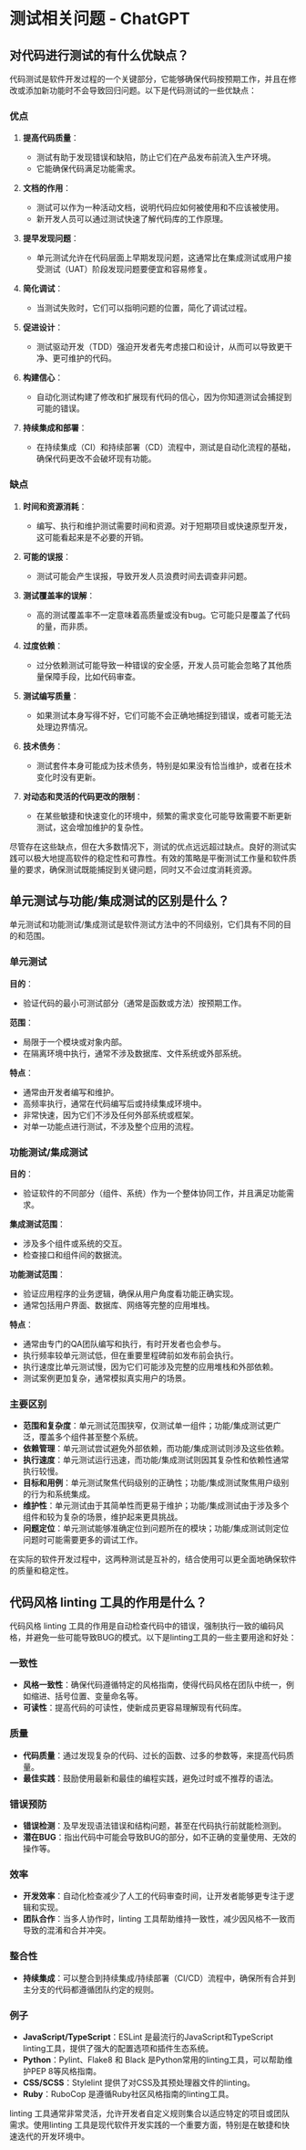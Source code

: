 # 测试相关问题 - ChatGPT

## 对代码进行测试的有什么优缺点？

代码测试是软件开发过程的一个关键部分，它能够确保代码按预期工作，并且在修改或添加新功能时不会导致回归问题。以下是代码测试的一些优缺点：

### 优点

1. **提高代码质量**：
   - 测试有助于发现错误和缺陷，防止它们在产品发布前流入生产环境。
   - 它能确保代码满足功能需求。

2. **文档的作用**：
   - 测试可以作为一种活动文档，说明代码应如何被使用和不应该被使用。
   - 新开发人员可以通过测试快速了解代码库的工作原理。

3. **提早发现问题**：
   - 单元测试允许在代码层面上早期发现问题，这通常比在集成测试或用户接受测试（UAT）阶段发现问题要便宜和容易修复。

4. **简化调试**：
   - 当测试失败时，它们可以指明问题的位置，简化了调试过程。

5. **促进设计**：
   - 测试驱动开发（TDD）强迫开发者先考虑接口和设计，从而可以导致更干净、更可维护的代码。

6. **构建信心**：
   - 自动化测试构建了修改和扩展现有代码的信心，因为你知道测试会捕捉到可能的错误。

7. **持续集成和部署**：
   - 在持续集成（CI）和持续部署（CD）流程中，测试是自动化流程的基础，确保代码更改不会破坏现有功能。

### 缺点

1. **时间和资源消耗**：
   - 编写、执行和维护测试需要时间和资源。对于短期项目或快速原型开发，这可能看起来是不必要的开销。

2. **可能的误报**：
   - 测试可能会产生误报，导致开发人员浪费时间去调查非问题。

3. **测试覆盖率的误解**：
   - 高的测试覆盖率不一定意味着高质量或没有bug。它可能只是覆盖了代码的量，而非质。

4. **过度依赖**：
   - 过分依赖测试可能导致一种错误的安全感，开发人员可能会忽略了其他质量保障手段，比如代码审查。

5. **测试编写质量**：
   - 如果测试本身写得不好，它们可能不会正确地捕捉到错误，或者可能无法处理边界情况。

6. **技术债务**：
   - 测试套件本身可能成为技术债务，特别是如果没有恰当维护，或者在技术变化时没有更新。

7. **对动态和灵活的代码更改的限制**：
   - 在某些敏捷和快速变化的环境中，频繁的需求变化可能导致需要不断更新测试，这会增加维护的复杂性。

尽管存在这些缺点，但在大多数情况下，测试的优点远远超过缺点。良好的测试实践可以极大地提高软件的稳定性和可靠性。有效的策略是平衡测试工作量和软件质量的要求，确保测试既能捕捉到关键问题，同时又不会过度消耗资源。

## 单元测试与功能/集成测试的区别是什么？

单元测试和功能测试/集成测试是软件测试方法中的不同级别，它们具有不同的目的和范围。

### 单元测试

**目的**：

- 验证代码的最小可测试部分（通常是函数或方法）按预期工作。

**范围**：

- 局限于一个模块或对象内部。
- 在隔离环境中执行，通常不涉及数据库、文件系统或外部系统。

**特点**：

- 通常由开发者编写和维护。
- 高频率执行，通常在代码编写后或持续集成环境中。
- 非常快速，因为它们不涉及任何外部系统或框架。
- 对单一功能点进行测试，不涉及整个应用的流程。

### 功能测试/集成测试

**目的**：

- 验证软件的不同部分（组件、系统）作为一个整体协同工作，并且满足功能需求。

**集成测试范围**：

- 涉及多个组件或系统的交互。
- 检查接口和组件间的数据流。

**功能测试范围**：

- 验证应用程序的业务逻辑，确保从用户角度看功能正确实现。
- 通常包括用户界面、数据库、网络等完整的应用堆栈。

**特点**：

- 通常由专门的QA团队编写和执行，有时开发者也会参与。
- 执行频率较单元测试低，但在重要里程碑前如发布前会执行。
- 执行速度比单元测试慢，因为它们可能涉及完整的应用堆栈和外部依赖。
- 测试案例更加复杂，通常模拟真实用户的场景。

### 主要区别

- **范围和复杂度**：单元测试范围狭窄，仅测试单一组件；功能/集成测试更广泛，覆盖多个组件甚至整个系统。
- **依赖管理**：单元测试尝试避免外部依赖，而功能/集成测试则涉及这些依赖。
- **执行速度**：单元测试运行迅速，而功能/集成测试则因其复杂性和依赖性通常执行较慢。
- **目标和用例**：单元测试聚焦代码级别的正确性；功能/集成测试聚焦用户级别的行为和系统集成。
- **维护性**：单元测试由于其简单性而更易于维护；功能/集成测试由于涉及多个组件和较为复杂的场景，维护起来更具挑战。
- **问题定位**：单元测试能够准确定位到问题所在的模块；功能/集成测试则定位问题时可能需要更多的调试工作。

在实际的软件开发过程中，这两种测试是互补的，结合使用可以更全面地确保软件的质量和稳定性。

## 代码风格 linting 工具的作用是什么？

代码风格 linting 工具的作用是自动检查代码中的错误，强制执行一致的编码风格，并避免一些可能导致BUG的模式。以下是linting工具的一些主要用途和好处：

### 一致性

- **风格一致性**：确保代码遵循特定的风格指南，使得代码风格在团队中统一，例如缩进、括号位置、变量命名等。
- **可读性**：提高代码的可读性，使新成员更容易理解现有代码库。

### 质量

- **代码质量**：通过发现复杂的代码、过长的函数、过多的参数等，来提高代码质量。
- **最佳实践**：鼓励使用最新和最佳的编程实践，避免过时或不推荐的语法。

### 错误预防

- **错误检测**：及早发现语法错误和结构问题，甚至在代码执行前就能检测到。
- **潜在BUG**：指出代码中可能会导致BUG的部分，如不正确的变量使用、无效的操作等。

### 效率

- **开发效率**：自动化检查减少了人工的代码审查时间，让开发者能够更专注于逻辑和实现。
- **团队合作**：当多人协作时，linting 工具帮助维持一致性，减少因风格不一致而导致的混淆和合并冲突。

### 整合性

- **持续集成**：可以整合到持续集成/持续部署（CI/CD）流程中，确保所有合并到主分支的代码都遵循团队约定的规则。

### 例子

- **JavaScript/TypeScript**：ESLint 是最流行的JavaScript和TypeScript linting工具，提供了强大的配置选项和插件生态系统。
- **Python**：Pylint、Flake8 和 Black 是Python常用的linting工具，可以帮助维护PEP 8等风格指南。
- **CSS/SCSS**：Stylelint 提供了对CSS及其预处理器文件的linting。
- **Ruby**：RuboCop 是遵循Ruby社区风格指南的linting工具。

linting 工具通常非常灵活，允许开发者自定义规则集合以适应特定的项目或团队需求。使用linting 工具是现代软件开发实践的一个重要方面，特别是在敏捷和快速迭代的开发环境中。
